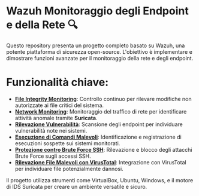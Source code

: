 # Wazuh Monitoraggio degli Endpoint e della Rete 🔍

Questo repository presenta un progetto completo basato su Wazuh, una potente piattaforma di sicurezza open-source. L'obiettivo è implementare e dimostrare funzioni avanzate per il monitoraggio della rete e degli endpoint.

# Funzionalità chiave:

- [**File Integrity Monitoring**](https://github.com/RosarioVeneruso/Wazuh/blob/652c38a840b735528e4f151d89246ac5d726761a/Docs/File%20Integrity%20Monitoring.pdf): Controllo continuo per rilevare modifiche non autorizzate ai file critici del sistema.
- [**Network Monitoring**](https://github.com/RosarioVeneruso/Wazuh/blob/7c425f9242688d6a971b06123b625f5484580cdb/Docs/suricata.pdf): Monitoraggio del traffico di rete per identificare attività anomale tramite **Suricata**.
- [**Rilevazione Vulnerabilità**](https://github.com/RosarioVeneruso/Wazuh/blob/7c425f9242688d6a971b06123b625f5484580cdb/Docs/Vulnerability%20Detection.pdf): Scansione degli endpoint per individuare vulnerabilità note nei sistemi.
- [**Esecuzione di Comandi Malevoli**](https://github.com/RosarioVeneruso/Wazuh/blob/7c425f9242688d6a971b06123b625f5484580cdb/Docs/rilevazione%20esecuzione%20comandi%20malevoli.pdf): Identificazione e registrazione di esecuzioni sospette sui sistemi monitorati.
- [**Protezione contro Brute Force SSH**](https://github.com/RosarioVeneruso/Wazuh/blob/7c425f9242688d6a971b06123b625f5484580cdb/Docs/rilevazione%20attacchi%20brute%20force.pdf): Rilevazione e blocco degli attacchi Brute Force sugli accessi SSH.
- [**Rilevazione File Malevoli con VirusTotal**](https://github.com/RosarioVeneruso/Wazuh/blob/7c425f9242688d6a971b06123b625f5484580cdb/Docs/RILEVAZIONE%20DI%20FILE%20MALEVOLI%20TRAMITE%20VIRUSTOTAL%20E%20WAZUH.pdf): Integrazione con VirusTotal per individuare file potenzialmente dannosi.

Il progetto utilizza strumenti come VirtualBox, Ubuntu, Windows, e il motore di IDS Suricata per creare un ambiente versatile e sicuro.

